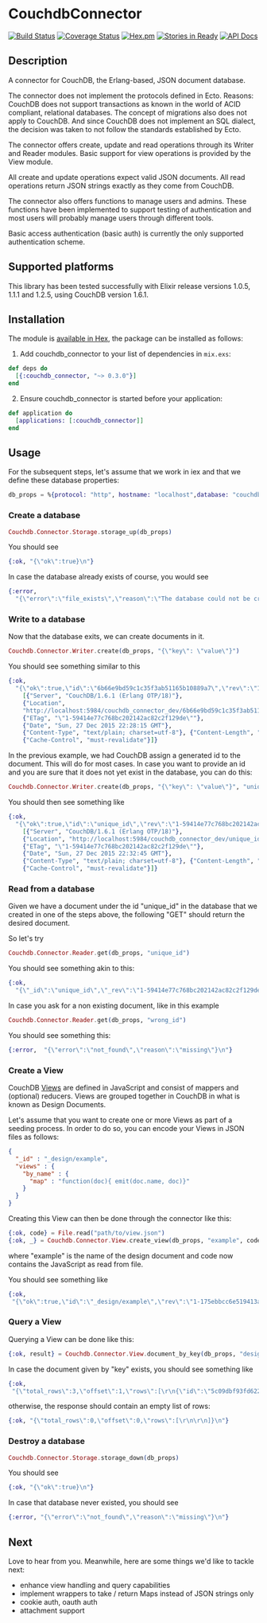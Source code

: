 # CouchdbConnector

[![Build Status](https://travis-ci.org/locolupo/couchdb_connector.svg)](https://travis-ci.org/locolupo/couchdb_connector)
[![Coverage Status](https://coveralls.io/repos/locolupo/couchdb_connector/badge.svg?branch=master&service=github)](https://coveralls.io/github/locolupo/couchdb_connector?branch=master)
[![Hex.pm](https://img.shields.io/hexpm/v/couchdb_connector.svg?style=flat-square)](https://hex.pm/packages/couchdb_connector)
[![Stories in Ready](https://badge.waffle.io/locolupo/couchdb_connector.png?label=ready&title=Ready)](https://waffle.io/locolupo/couchdb_connector)
[![API Docs](https://img.shields.io/badge/api-docs-yellow.svg?style=flat)](https://hexdocs.pm/couchdb_connector/)

## Description

A connector for CouchDB, the Erlang-based, JSON document database.

The connector does not implement the protocols defined in Ecto.
Reasons: CouchDB does not support transactions as known in the world of
ACID compliant, relational databases.
The concept of migrations also does not apply to CouchDB.
And since CouchDB does not implement an SQL dialect, the decision was taken
to not follow the standards established by Ecto.

The connector offers create, update and read operations through its
Writer and Reader modules.
Basic support for view operations is provided by the View module.

All create and update operations expect valid JSON documents. All read
operations return JSON strings exactly as they come from CouchDB.

The connector also offers functions to manage users and admins. These functions
have been implemented to support testing of authentication and most users will
probably manage users through different tools.

Basic access authentication (basic auth) is currently the only supported
authentication scheme.

## Supported platforms

This library has been tested successfully with Elixir release versions 1.0.5,
1.1.1 and 1.2.5, using CouchDB version 1.6.1.

## Installation

The module is [available in Hex](https://hex.pm/packages/couchdb_connector), the package can be installed as follows:

  1. Add couchdb_connector to your list of dependencies in `mix.exs`:

```Elixir
def deps do
  [{:couchdb_connector, "~> 0.3.0"}]
end
```

  2. Ensure couchdb_connector is started before your application:

```Elixir
def application do
  [applications: [:couchdb_connector]]
end
```

## Usage

For the subsequent steps, let's assume that we work in iex and that we define these database properties:

```Elixir
db_props = %{protocol: "http", hostname: "localhost",database: "couchdb_connector_dev", port: 5984}
```

### Create a database

```Elixir
Couchdb.Connector.Storage.storage_up(db_props)
```

You should see

```Elixir
{:ok, "{\"ok\":true}\n"}
```

In case the database already exists of course, you would see

```Elixir
{:error,
  "{\"error\":\"file_exists\",\"reason\":\"The database could not be created, the file already exists.\"}\n"}
```

### Write to a database

Now that the database exits, we can create documents in it.

```Elixir
Couchdb.Connector.Writer.create(db_props, "{\"key\": \"value\"}")
```

You should see something similar to this

```Elixir
{:ok,
  "{\"ok\":true,\"id\":\"6b66e9bd59c1c35f3ab51165b10889a7\",\"rev\":\"1-59414e77c768bc202142ac82c2f129de\"}\n",
    [{"Server", "CouchDB/1.6.1 (Erlang OTP/18)"},
    {"Location",
    "http://localhost:5984/couchdb_connector_dev/6b66e9bd59c1c35f3ab51165b10889a7"},
    {"ETag", "\"1-59414e77c768bc202142ac82c2f129de\""},
    {"Date", "Sun, 27 Dec 2015 22:28:15 GMT"},
    {"Content-Type", "text/plain; charset=utf-8"}, {"Content-Length", "95"},
    {"Cache-Control", "must-revalidate"}]}
```

In the previous example, we had CouchDB assign a generated id to the document. This will do for most cases. In case you want to provide an id and you are sure that it does not yet exist in the database, you can do this:

```Elixir
Couchdb.Connector.Writer.create(db_props, "{\"key\": \"value\"}", "unique_id")
```

You should then see something like

```Elixir
{:ok,
  "{\"ok\":true,\"id\":\"unique_id\",\"rev\":\"1-59414e77c768bc202142ac82c2f129de\"}\n",
    [{"Server", "CouchDB/1.6.1 (Erlang OTP/18)"},
    {"Location", "http://localhost:5984/couchdb_connector_dev/unique_id"},
    {"ETag", "\"1-59414e77c768bc202142ac82c2f129de\""},
    {"Date", "Sun, 27 Dec 2015 22:32:45 GMT"},
    {"Content-Type", "text/plain; charset=utf-8"}, {"Content-Length", "72"},
    {"Cache-Control", "must-revalidate"}]}
```

### Read from a database

Given we have a document under the id "unique_id" in the database that we created in one of the steps above, the following "GET" should return the desired document.

So let's try

```Elixir
Couchdb.Connector.Reader.get(db_props, "unique_id")
```

You should see something akin to this:

```Elixir
{:ok,
  "{\"_id\":\"unique_id\",\"_rev\":\"1-59414e77c768bc202142ac82c2f129de\",\"key\":\"value\"}\n"}
```

In case you ask for a non existing document, like in this example

```Elixir
Couchdb.Connector.Reader.get(db_props, "wrong_id")
```

You should see something this:

```Elixir
{:error,  "{\"error\":\"not_found\",\"reason\":\"missing\"}\n"}
```

### Create a View

CouchDB [Views](http://guide.couchdb.org/editions/1/en/views.html) are defined in JavaScript and consist of mappers and (optional) reducers. Views are grouped together in CouchDB in what is known as Design Documents.

Let's assume that you want to create one or more Views as part of a seeding process. In order to do so, you can encode your Views in JSON files as follows:

```JSON
{
  "_id" : "_design/example",
  "views" : {
    "by_name" : {
      "map" : "function(doc){ emit(doc.name, doc)}"
    }
  }
}
```

Creating this View can then be done through the connector like this:

```Elixir
{:ok, code} = File.read("path/to/view.json")
{:ok, _} = Couchdb.Connector.View.create_view(db_props, "example", code)
```

where "example" is the name of the design document and code now contains the JavaScript as read from file.

You should see something like

```Elixir
{:ok,
 "{\"ok\":true,\"id\":\"_design/example\",\"rev\":\"1-175ebbcc6e519413aeb640e8fc63424d\"}\n"}
```

### Query a View

Querying a View can be done like this:

```Elixir
{:ok, result} = Couchdb.Connector.View.document_by_key(db_props, "design_name", "view_name", "key")
```

In case the document given by "key" exists, you should see something like
```Elixir
{:ok,
 "{\"total_rows\":3,\"offset\":1,\"rows\":[\r\n{\"id\":\"5c09dbf93fd6226c...\",\"key\":\"key\",..."}
```

otherwise, the response should contain an empty list of rows:
```Elixir
{:ok, "{\"total_rows\":0,\"offset\":0,\"rows\":[\r\n\r\n]}\n"}
```

### Destroy a database

```Elixir
Couchdb.Connector.Storage.storage_down(db_props)
```

You should see

```Elixir
{:ok, "{\"ok\":true}\n"}
```

In case that database never existed, you should see

```Elixir
{:error, "{\"error\":\"not_found\",\"reason\":\"missing\"}\n"}
```

## Next

Love to hear from you. Meanwhile, here are some things we'd like to tackle next:

- enhance view handling and query capabilities
- implement wrappers to take / return Maps instead of JSON strings only
- cookie auth, oauth auth
- attachment support
